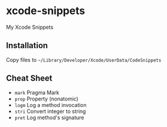 # xcode-snippets

My Xcode Snippets

## Installation

Copy files to `~/Library/Developer/Xcode/UserData/CodeSnippets`

## Cheat Sheet

* `mark` Pragma Mark
* `prop` Property (nonatomic)
* `logm` Log a method invocation
* `stri` Convert integer to string
* `pret` Log method's signature
